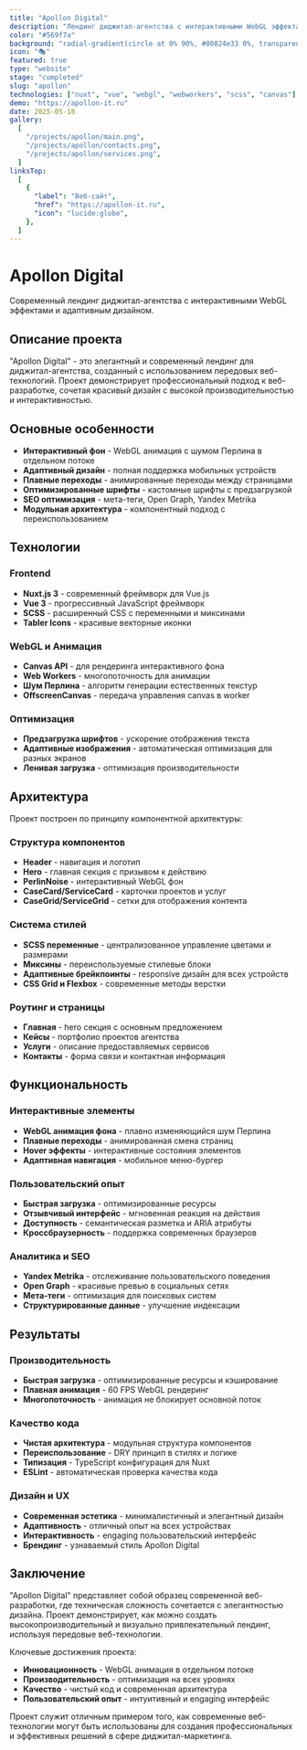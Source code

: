 ```yaml
---
title: "Apollon Digital"
description: "Лендинг диджитал-агентства с интерактивными WebGL эффектами"
color: "#569f7a"
background: "radial-gradient(circle at 0% 90%, #00824e33 0%, transparent 50%), radial-gradient(circle at 0% 100%, transparent 50%,  #375C4A33 100%), #0D0D0D"
icon: "🎭"
featured: true
type: "website"
stage: "completed"
slug: "apollon"
technologies: ["nuxt", "vue", "webgl", "webworkers", "scss", "canvas"]
demo: "https://apollon-it.ru"
date: 2025-05-18
gallery:
  [
    "/projects/apollon/main.png",
    "/projects/apollon/contacts.png",
    "/projects/apollon/services.png",
  ]
linksTop:
  [
    {
      "label": "Веб-сайт",
      "href": "https://apollon-it.ru",
      "icon": "lucide:globe",
    },
  ]
---
```


# Apollon Digital

Современный лендинг диджитал-агентства с интерактивными WebGL эффектами и адаптивным дизайном.

## Описание проекта

"Apollon Digital" - это элегантный и современный лендинг для диджитал-агентства, созданный с использованием передовых веб-технологий. Проект демонстрирует профессиональный подход к веб-разработке, сочетая красивый дизайн с высокой производительностью и интерактивностью.

## Основные особенности

- **Интерактивный фон** - WebGL анимация с шумом Перлина в отдельном потоке
- **Адаптивный дизайн** - полная поддержка мобильных устройств
- **Плавные переходы** - анимированные переходы между страницами
- **Оптимизированные шрифты** - кастомные шрифты с предзагрузкой
- **SEO оптимизация** - мета-теги, Open Graph, Yandex Metrika
- **Модульная архитектура** - компонентный подход с переиспользованием

## Технологии

### Frontend

- **Nuxt.js 3** - современный фреймворк для Vue.js
- **Vue 3** - прогрессивный JavaScript фреймворк
- **SCSS** - расширенный CSS с переменными и миксинами
- **Tabler Icons** - красивые векторные иконки

### WebGL и Анимация

- **Canvas API** - для рендеринга интерактивного фона
- **Web Workers** - многопоточность для анимации
- **Шум Перлина** - алгоритм генерации естественных текстур
- **OffscreenCanvas** - передача управления canvas в worker

### Оптимизация

- **Предзагрузка шрифтов** - ускорение отображения текста
- **Адаптивные изображения** - автоматическая оптимизация для разных экранов
- **Ленивая загрузка** - оптимизация производительности

## Архитектура

Проект построен по принципу компонентной архитектуры:

### Структура компонентов

- **Header** - навигация и логотип
- **Hero** - главная секция с призывом к действию
- **PerlinNoise** - интерактивный WebGL фон
- **CaseCard/ServiceCard** - карточки проектов и услуг
- **CaseGrid/ServiceGrid** - сетки для отображения контента

### Система стилей

- **SCSS переменные** - централизованное управление цветами и размерами
- **Миксины** - переиспользуемые стилевые блоки
- **Адаптивные брейкпоинты** - responsive дизайн для всех устройств
- **CSS Grid и Flexbox** - современные методы верстки

### Роутинг и страницы

- **Главная** - hero секция с основным предложением
- **Кейсы** - портфолио проектов агентства
- **Услуги** - описание предоставляемых сервисов
- **Контакты** - форма связи и контактная информация

## Функциональность

### Интерактивные элементы

- **WebGL анимация фона** - плавно изменяющийся шум Перлина
- **Плавные переходы** - анимированная смена страниц
- **Hover эффекты** - интерактивные состояния элементов
- **Адаптивная навигация** - мобильное меню-бургер

### Пользовательский опыт

- **Быстрая загрузка** - оптимизированные ресурсы
- **Отзывчивый интерфейс** - мгновенная реакция на действия
- **Доступность** - семантическая разметка и ARIA атрибуты
- **Кроссбраузерность** - поддержка современных браузеров

### Аналитика и SEO

- **Yandex Metrika** - отслеживание пользовательского поведения
- **Open Graph** - красивые превью в социальных сетях
- **Мета-теги** - оптимизация для поисковых систем
- **Структурированные данные** - улучшение индексации

## Результаты

### Производительность

- **Быстрая загрузка** - оптимизированные ресурсы и кэширование
- **Плавная анимация** - 60 FPS WebGL рендеринг
- **Многопоточность** - анимация не блокирует основной поток

### Качество кода

- **Чистая архитектура** - модульная структура компонентов
- **Переиспользование** - DRY принцип в стилях и логике
- **Типизация** - TypeScript конфигурация для Nuxt
- **ESLint** - автоматическая проверка качества кода

### Дизайн и UX

- **Современная эстетика** - минималистичный и элегантный дизайн
- **Адаптивность** - отличный опыт на всех устройствах
- **Интерактивность** - engaging пользовательский интерфейс
- **Брендинг** - узнаваемый стиль Apollon Digital

## Заключение

"Apollon Digital" представляет собой образец современной веб-разработки, где техническая сложность сочетается с элегантностью дизайна. Проект демонстрирует, как можно создать высокопроизводительный и визуально привлекательный лендинг, используя передовые веб-технологии.

Ключевые достижения проекта:

- **Инновационность** - WebGL анимация в отдельном потоке
- **Производительность** - оптимизация на всех уровнях
- **Качество** - чистый код и современная архитектура
- **Пользовательский опыт** - интуитивный и engaging интерфейс

Проект служит отличным примером того, как современные веб-технологии могут быть использованы для создания профессиональных и эффективных решений в сфере диджитал-маркетинга.
